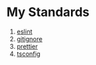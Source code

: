 # My Standards

1. [eslint](./eslint-config)
2. [gitignore](./.gitignore)
3. [prettier](./prettier-config)
4. [tsconfig](./tsconfig)
